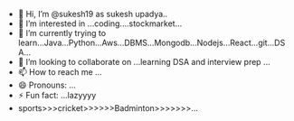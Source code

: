 - 👋 Hi, I’m @sukesh19 as sukesh upadya..
- 👀 I’m interested in ...coding....stockmarket...
- 🌱 I’m currently trying to learn...Java...Python...Aws...DBMS...Mongodb...Nodejs...React...git...DSA...
- 💞️ I’m looking to collaborate on ...learning DSA and interview prep ...
- 📫 How to reach me ...
- 😄 Pronouns: ...
- ⚡ Fun fact: ...lazyyyy
- sports>>>cricket>>>>>>Badminton>>>>>>>...

<!---
sukesh19/sukesh19 is a ✨ special ✨ repository because its `README.md` (this file) appears on your GitHub profile.
You can click the Preview link to take a look at your changes.
--->
